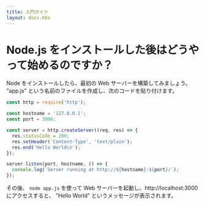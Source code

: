 ```yaml
---
title: 入門ガイド
layout: docs.hbs
---
```


<!-- # How do I start with Node.js after I installed it? -->
# Node.js をインストールした後はどうやって始めるのですか？

<!-- Once you have installed Node, let's try building our first web server.
Create a file named "app.js", and paste the following code: -->
Node をインストールしたら、最初の Web サーバーを構築してみましょう。
"app.js" という名前のファイルを作成し、次のコードを貼り付けます。

```javascript
const http = require('http');

const hostname = '127.0.0.1';
const port = 3000;

const server = http.createServer((req, res) => {
  res.statusCode = 200;
  res.setHeader('Content-Type', 'text/plain');
  res.end('Hello World\n');
});

server.listen(port, hostname, () => {
  console.log(`Server running at http://${hostname}:${port}/`);
});
```

<!-- After that, run your web server using ```node app.js```, visit http://localhost:3000, and you will see a message 'Hello World' -->
その後、 ```node app.js``` を使って Web サーバーを起動し、http://localhost:3000 にアクセスすると、 "Hello World" というメッセージが表示されます。
